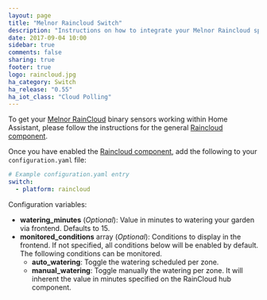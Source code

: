 ```yaml
---
layout: page
title: "Melnor Raincloud Switch"
description: "Instructions on how to integrate your Melnor Raincloud sprinkler system within Home Assistant."
date: 2017-09-04 10:00
sidebar: true
comments: false
sharing: true
footer: true
logo: raincloud.jpg
ha_category: Switch
ha_release: "0.55"
ha_iot_class: "Cloud Polling"
---
```


To get your [Melnor RainCloud](https://wifiaquatimer.com) binary sensors working within Home Assistant, please follow the instructions for the general [Raincloud component](/components/raincloud).

Once you have enabled the [Raincloud component](/components/raincloud), add the following to your `configuration.yaml` file:

```yaml
# Example configuration.yaml entry
switch:
  - platform: raincloud
```

Configuration variables:

- **watering_minutes** (*Optional*): Value in minutes to watering your garden via frontend. Defaults to 15.
- **monitored_conditions** array (*Optional*): Conditions to display in the frontend. If not specified, all conditions below will be enabled by default. The following conditions can be monitored.
  - **auto_watering**: Toggle the watering scheduled per zone.
  - **manual_watering**: Toggle manually the watering per zone. It will inherent the value in minutes specified on the RainCloud hub component.
